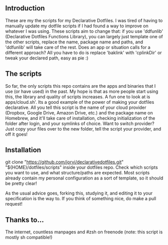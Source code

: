 ## Introduction

These are my the scripts for my Declarative Dotfiles. I was tired of having to manually update my dotfile scripts if I had found a way to improve on whatever I was using. These scripts aim to change that:
if you use 'ddfunlib' (Declarative Dotfiles Functions Library), you can largely just template one of the other scripts, replace the name, package name and paths, and 'ddfunlib' will take care of the rest.
Does an app or situation calls for a different approach? All you have to do is replace 'baklink' with 'cplinkDir' or tweak your declared path, easy as pie :)

## The scripts

So far, the only scripts this repo contains are the apps and binaries that I use (or have used) in the past. My hope is that as more people start using this, the library and quality of scripts increases.
A fun one to look at is apps/cloud.sh'. Its a good example of the power of making your dotfiles declarative. All you tell this script is the name of your cloud provider (Dropbox, Google Drive, Amazon Drive, etc.)
and the package name on Homebrew, and it'll take care of installation, checking initialization of the folder after login, and your symlinks of choice. Want to switch provider? Just copy your files over to the new folder,
tell the script your provider, and off it goes!

## Installation

git clone "https://github.com/jorvi/declarativedotfiles.git" "${HOME}/dotfiles/scripts" inside your dotfiles repo. Check which scripts you want to use, and what structure/paths are expected.
Most scripts already contain my personal configuration as a sort of template, so it should be pretty clear!

As the usual advice goes, forking this, studying it, and editing it to your specification is the way to. If you think of something nice, do make a pull request!

## Thanks to…
The internet, countless manpages and #zsh on freenode (note: this script is mostly sh compatible!)
